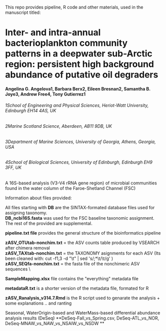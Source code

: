 This repo provides pipeline, R code and other materials, used in the manuscript titled:
# Inter- and intra-annual bacterioplankton community patterns in a deepwater sub-Arctic region: persistent high background abundance of putative oil degraders

#### Angelina G. Angelova1, Barbara Berx2, Eileen Bresnan2, Samantha B. Joye3, Andrew Free4, Tony Gutierrez1

###### 1School of Engineering and Physical Sciences, Heriot-Watt University, Edinburgh EH14 4AS, UK
###### 2Marine Scotland Science, Aberdeen, AB11 9DB, UK
###### 3Department of Marine Sciences, University of Georgia, Athens, Georgia, USA
###### 4School of Biological Sciences, University of Edinburgh, Edinburgh EH9 3FF, UK

A 16S-based analysis (V3-V4 rRNA gene region) of microbial communities found in the water column of the Faroe-Shetland Channel (FSC)



Information about files provided:

All files starting with **DB** are the SINTAX-formated database files used for assigning taxonomy. \
**DB_ncbi16S.fasta** was used for the FSC baseline taxonomic assignment. The rest of the provided are supplemental.

**pipeline.txt file** provides the general structure of the bioinformatics pipeline

**zASV_OTUtab-nonchim.txt** = the ASV counts table produced by VSEARCH after chimera removal \
**zASV_TAXtab-nonchim.txt** = the TAXONOMY asignments for each ASV (Its been cleaned with: cut -f1,3 -d "\t" | sed 's/;*\t/\t/g' ) \
**zASV_SEQfa-nonchim.txt** = the fasta file of the nonchimeric ASV sequences \

**SampleMapping.xlsx** file contains the "everything" metadata file

**metadataR.txt** is a shorter version of the metadata file, formated for R

**zASV_Ranalysis_v314.7.Rmd** is the R script used to genarate the analysis + some explanations .. and ranting 


Seasonal, WaterOrigin-based and WaterMass-based differential abundance analysis results (DeSeq)
**DeSeq-Fall_vs_Spring.csv, DeSeq-ATL_vs_NOR, DeSeq-MNAW_vs_NAW_vs_NSAIW_vs_NSDW **
